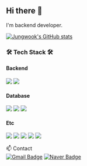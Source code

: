 ## Hi there 👋
I'm backend developer.   

[![Jungwook's GitHub stats](https://github-readme-stats.vercel.app/api?username=Park1122&hide=stars,contribs&show_icons=true&theme=jolly)](https://github.com/anuraghazra/github-readme-stats)

### 🛠 Tech Stack 🛠   
#### Backend
<img src="https://img.shields.io/badge/Java-007396?style=flat&logo=Java&logoColor=white"/></a>
<img src="https://img.shields.io/badge/Spring-6DB33F?style=flat&logo=Spring&logoColor=white"/></a>
#### Database
<img src="https://img.shields.io/badge/MySQL-4479A1?style=flat&logo=MySQL&logoColor=white"/></a>
<img src="https://img.shields.io/badge/Oracle-F80000?style=flat&logo=Oracle&logoColor=white"/></a>
<img src="https://img.shields.io/badge/Microsoft_Access-A4373A?style=flat&logo=Microsoft-Access&logoColor=white"/></a>
#### Etc
<img src="https://img.shields.io/badge/Git-F05032?style=flat&logo=Git&logoColor=white"/></a>
<img src="https://img.shields.io/badge/Amazon_AWS-232F3E?style=flat&logo=Amazon-AWS&logoColor=white"/></a>
<img src="https://img.shields.io/badge/Docker-2496ED?style=flat&logo=Docker&logoColor=white"/></a>
<img src="https://img.shields.io/badge/Jenkins-D24939?style=flat&logo=Jenkins&logoColor=white"/></a>
<img src="https://img.shields.io/badge/R-276DC3?style=flat&logo=R&logoColor=white"/></a>

📫 Contact   
[![Gmail Badge](https://img.shields.io/badge/Gmail-ea4335?style=flat&logo=Gmail&logoColor=white&link=mailto:cco2416@gmail.com)](mailto:cco2416@gmail.com)
[![Naver Badge](https://img.shields.io/badge/Naver-03C75A?style=flat&logo=Naver&logoColor=white&link=mailto:cco2416@naver.com)](mailto:cco2416@naver.com)
